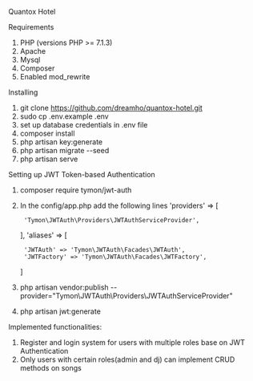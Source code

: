 Quantox Hotel

Requirements
1. PHP (versions PHP >= 7.1.3)
2. Apache
3. Mysql
4. Composer
5. Enabled mod_rewrite

Installing
1. git clone https://github.com/dreamho/quantox-hotel.git
2. sudo cp .env.example .env 
3. set up database credentials in .env file
4. composer install
5. php artisan key:generate
6. php artisan migrate --seed
7. php artisan serve
  
Setting up JWT Token-based Authentication
1. composer require tymon/jwt-auth
2. In the config/app.php add the following lines
    'providers' => [
    
        'Tymon\JWTAuth\Providers\JWTAuthServiceProvider',
    ],
    'aliases' => [
    
        'JWTAuth' => 'Tymon\JWTAuth\Facades\JWTAuth',
        'JWTFactory' => 'Tymon\JWTAuth\Facades\JWTFactory',
    ]
3. php artisan vendor:publish --provider="Tymon\JWTAuth\Providers\JWTAuthServiceProvider"
4. php artisan jwt:generate


Implemented functionalities:
1. Register and login system for users with multiple roles base on JWT Authentication
2. Only users with certain roles(admin and dj) can implement CRUD methods on songs